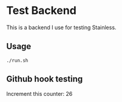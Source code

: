 # Test Backend

This is a backend I use for testing Stainless.

## Usage

```
./run.sh
```

## Github hook testing

Increment this counter: 26

